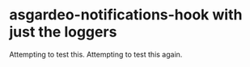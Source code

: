 # asgardeo-notifications-hook with just the loggers
Attempting to test this.
Attempting to test this again.

